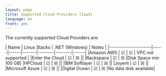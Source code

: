 ```yaml
---
layout: page
title: Supported Cloud Providers (IaaS)
language: en
front: yes
---
```


The currently supported Cloud Providers are:

| Name  | Linux Stacks | .NET (Windows) | Notes |
|---------------------|-----|------|-------|--------|--------|------|
|Amazon AWS           |  ☑  |  ☑  | VPC not supported |
|Enter the Cloud      |  ☑  |  ☒  ||
|Rackspace            |  ☑  |  ☒  |Disk Space min 100 GB|
|HPCloud              |  ☑  |  ☒  ||
|IBM Softlayer        |  ☑  |  ☒  ||
|Joyent               |  ☑  |  ☒  ||
|Microsoft Azure      |  ☑  |  ☒  ||
|Digital Ocean        |  ☑  |  ☒  |No data disk available|
